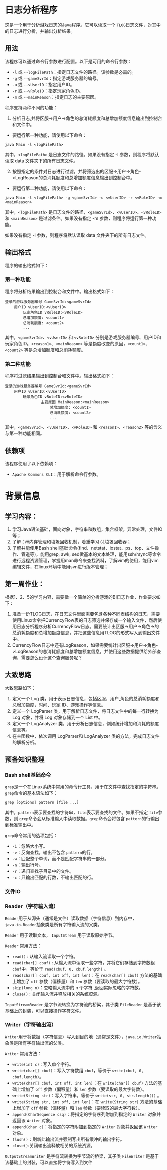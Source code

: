 # 日志分析程序

这是一个用于分析游戏日志的Java程序。它可以读取一个 `TLOG`日志文件，对其中的日志进行分析，并输出分析结果。

## 用法

该程序可以通过命令行参数进行配置。以下是可用的命令行参数：

- `-l` 或 `--logFilePath`：指定日志文件的路径。该参数是必需的。
- `-g` 或 `--gameSvrId`：指定游戏服务器的编号。
- `-u` 或 `--vUserID`：指定用户ID。
- `-r` 或 `--vRoleID`：指定玩家角色ID。
- `-m` 或 `--mainReason`：指定日志的主要原因。

程序支持两种不同的功能：

1. 分析日志,并将区服->用户->角色的总消耗额度和总增加额度信息输出到控制台和文件中。

* 要运行第一种功能，请使用以下命令：

`java Main -l <logFilePath>`

其中，`<logFilePath>` 是日志文件的路径。如果没有指定 -l 参数，则程序将默认读取 data 文件夹下的所有日志文件。

2. 按照指定的条件对日志进行过滤，并将筛选出的区服->用户->角色->LogReason的总消耗额度和总增加额度信息输出到控制台中。

* 要运行第二种功能，请使用以下命令：

`java Main -l <logFilePath> -g <gameSvrId> -u <vUserID> -r <vRoleID> -m <mainReason>`

其中，`<logFilePath>` 是日志文件的路径，`<gameSvrId>`、`<vUserID>`、`<vRoleID>` 和 `<mainReason>` 是过滤条件。如果没有指定 -m 参数，则程序将运行第一种功能。

如果没有指定 -l 参数，则程序将默认读取 data 文件夹下的所有日志文件。

## 输出格式

程序的输出格式如下：

### 第一种功能

程序将分析结果输出到控制台和文件中。输出格式如下：

```
登录的游戏服务器编号 GameSvrId:<gameSvrId>
	用户ID vUserID:<vUserID>
		玩家角色ID vRoleID:<vRoleID>
		总增加额度: <count1>
		总消耗额度: <count2>
		...
```

其中，`<gameSvrId>`、`<vUserID>` 和 `<vRoleID>` 分别是游戏服务器编号、用户ID和玩家角色ID。`<reason1>`、`<mainReason>` 等是额度改变的原因，`<count1>`、`<count2>` 等是总增加额度和总消耗额度。

### 第二种功能

程序将过滤结果输出到控制台和文件中。输出格式如下：

```
登录的游戏服务器编号 GameSvrId:<gameSvrId>
	用户ID vUserID:<vUserID>
		玩家角色ID vRoleID:<vRoleID>
				主要原因 MainReason:<mainReason>
					总增加额度: <count1>
					总消耗额度: <count2>
                    ...
```

其中，`<gameSvrId>`、`<vUserID>`、`<vRoleID>` 和 `<reason1>`、`<reason2>` 等的含义与第一种功能相同。

## 依赖项

该程序使用了以下依赖项：

- `Apache Commons CLI`：用于解析命令行参数。

# 背景信息

## 学习内容：

1. 学习Java语法基础，面向对象，字符串和数组，集合框架，异常处理，文件IO等；
2. 了解 `JVM`内存管理和垃圾回收机制，着重学习 `G1`垃圾回收器；
3. 了解并能使用Bash shell基础命令(find、netstat、iostat、ps、top、文件操作、管道等)，能用grep, awk, sed做基本的文本处理，能用ssh/rsync等命令进行远程资源管理，掌握用man命令来查找资料，了解vim的使用，能用vim编辑文件，在linux环境中能用svn进行版本管理；

## 第一周作业：

根据1、2、5的学习内容，需要做一个简单的分析游戏的BI日志作业，作业要求如下：

1. 准备一份TLOG日志，在日志文件里面需要包含各种不同表结构的日志，需要使用Linux命令把CurrencyFlow表的日志筛选并保存成一个输入文件，然后使用日志分析程序分析CurrencyFlow日志。需要统计出区服->用户->角色->的总消耗额度和总增加额度信息，并把这些信息用TLOG的形式写入到输出文件中。
2. CurrencyFlow日志中还有LogReason，如果需要统计出区服->用户->角色->LogReason的总消耗额度和总增加额度信息，并使用这些数据提供给外部查询，需要怎么设计这个查询服务呢？

## 大致思路

大致思路如下：

1. 定义一个 Log 类，用于表示日志信息，包括区服，用户,角色的总消耗额度和总增加额度，时间、玩家 ID、游戏操作等信息。
2. 定义一个 LogParser 类，用于解析日志文件，将日志文件中的每一行转换为 Log 对象，并将 Log 对象存储到一个 List 中。
3. 定义一个 LogAnalyzer 类，用于分析日志信息，例如统计增加和消耗的额度信息等。
4. 在主函数中，依次调用 LogParser和 LogAnalyzer 类的方法，完成日志文件的解析分析。

## 预备知识整理

### Bash shell基础命令

`grep`是一个在Linux系统中常用的命令行工具，用于在文件中查找指定的字符串。`grep`命令的基本语法如下：

`grep [options] pattern [file ...]`

其中，`pattern`表示要查找的字符串，`file`表示要查找的文件。如果不指定 `file`参数，则 `grep`命令会从标准输入中读取数据。`grep`命令会将包含 `pattern`的行输出到标准输出中。

`grep`命令常用的选项包括：

- `-i`：忽略大小写。
- `-v`：反向查找，输出不包含 `pattern`的行。
- `-w`：匹配整个单词，而不是匹配字符串的一部分。
- `-n`：输出行号。
- `-r`：递归查找子目录中的文件。
- `-c`：只输出匹配的行数，不输出匹配的行。

### 文件IO

### Reader（字符输入流）

`Reader`用于从源头（通常是文件）读取数据（字符信息）到内存中，`java.io.Reader`抽象类是所有字符输入流的父类。

`Reader` 用于读取文本， `InputStream` 用于读取原始字节。

`Reader` 常用方法：

- `read()` : 从输入流读取一个字符。
- `read(char[] cbuf)` : 从输入流中读取一些字符，并将它们存储到字符数组 `cbuf`中，等价于 `read(cbuf, 0, cbuf.length)` 。
- `read(char[] cbuf, int off, int len)`：在 `read(char[] cbuf)` 方法的基础上增加了 `off` 参数（偏移量）和 `len` 参数（要读取的最大字符数）。
- `skip(long n)`：忽略输入流中的 n 个字符 ,返回实际忽略的字符数。
- `close()` : 关闭输入流并释放相关的系统资源。

`InputStreamReader` 是字节流转换为字符流的桥梁，其子类 `FileReader` 是基于该基础上的封装，可以直接操作字符文件。

### Writer（字符输出流）

`Writer`用于将数据（字符信息）写入到目的地（通常是文件），`java.io.Writer`抽象类是所有字符输出流的父类。

`Writer` 常用方法：

- `write(int c)` : 写入单个字符。
- `write(char[] cbuf)`：写入字符数组 `cbuf`，等价于 `write(cbuf, 0, cbuf.length)`。
- `write(char[] cbuf, int off, int len)`：在 `write(char[] cbuf)` 方法的基础上增加了 `off` 参数（偏移量）和 `len` 参数（要读取的最大字符数）。
- `write(String str)`：写入字符串，等价于 `write(str, 0, str.length())` 。
- `write(String str, int off, int len)`：在 `write(String str)` 方法的基础上增加了 `off` 参数（偏移量）和 `len` 参数（要读取的最大字符数）。
- `append(CharSequence csq)`：将指定的字符序列附加到指定的 `Writer` 对象并返回该 `Writer` 对象。
- `append(char c)`：将指定的字符附加到指定的 `Writer` 对象并返回该 `Writer` 对象。
- `flush()`：刷新此输出流并强制写出所有缓冲的输出字符。
- `close()`:关闭输出流释放相关的系统资源。

`OutputStreamWriter` 是字符流转换为字节流的桥梁，其子类 `FileWriter` 是基于该基础上的封装，可以直接将字符写入到文件
